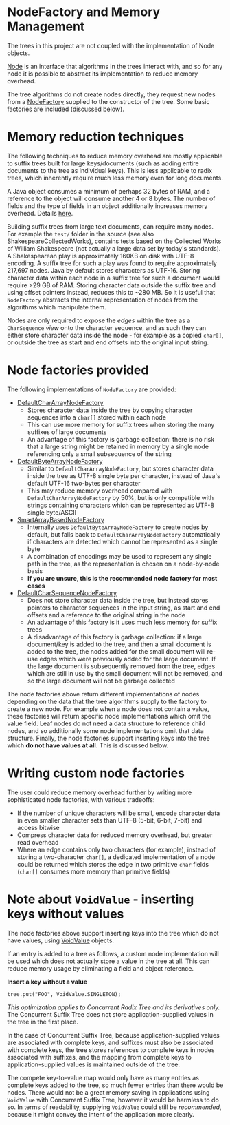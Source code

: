 # NodeFactory and Memory Management #

The trees in this project are not coupled with the implementation of Node objects.

[Node](http://htmlpreview.github.io/?http://raw.githubusercontent.com/npgall/concurrent-trees/master/documentation/javadoc/apidocs/com/googlecode/concurrenttrees/radix/node/Node.html) is an interface that algorithms in the trees interact with, and so for any node it is possible to abstract its implementation to reduce memory overhead.

The tree algorithms do not create nodes directly, they request new nodes from a [NodeFactory](http://htmlpreview.github.io/?http://raw.githubusercontent.com/npgall/concurrent-trees/master/documentation/javadoc/apidocs/com/googlecode/concurrenttrees/radix/node/NodeFactory.html) supplied to the constructor of the tree. Some basic factories are included (discussed below).



# Memory reduction techniques #

The following techniques to reduce memory overhead are mostly applicable to suffix trees built for large keys/documents (such as adding entire documents to the tree as individual keys). This is less applicable to radix trees, which inherently require much less memory even for long documents.

A Java object consumes a minimum of perhaps 32 bytes of RAM, and a reference to the object will consume another 4 or 8 bytes. The number of fields and the type of fields in an object additionally increases memory overhead. Details [here](http://www.codeinstructions.com/2008/12/java-objects-memory-structure.html).

Building suffix trees from large text documents, can require many nodes. For example the `test/` folder in the source (see also ShakespeareCollectedWorks), contains tests based on the Collected Works of William Shakespeare (not actually a large data set by today's standards). A Shakespearean play is approximately 160KB on disk with UTF-8 encoding. A suffix tree for such a play was found to require approximately 217,697 nodes. Java by default stores characters as UTF-16. Storing character data within each node in a suffix tree for such a document would require >29 GB of RAM. Storing character data outside the suffix tree and using offset pointers instead, reduces this to ~280 MB. So it is useful that `NodeFactory` abstracts the internal representation of nodes from the algorithms which manipulate them.

Nodes are only required to expose the _edges_ within the tree as a `CharSequence` _view_ onto the character sequence, and as such they can either store character data inside the node - for example as a copied `char[]`, or outside the tree as start and end offsets into the original input string.

# Node factories provided #

The following implementations of `NodeFactory` are provided:
  * [DefaultCharArrayNodeFactory](http://htmlpreview.github.io/?http://raw.githubusercontent.com/npgall/concurrent-trees/master/documentation/javadoc/apidocs/com/googlecode/concurrenttrees/radix/node/concrete/DefaultCharArrayNodeFactory.html)
    * Stores character data inside the tree by copying character sequences into a `char[]` stored within each node
    * This can use more memory for suffix trees when storing the many suffixes of large documents
    * An advantage of this factory is garbage collection: there is no risk that a large string might be retained in memory by a single node referencing only a small subsequence of the string
  * [DefaultByteArrayNodeFactory](http://htmlpreview.github.io/?http://raw.githubusercontent.com/npgall/concurrent-trees/master/documentation/javadoc/apidocs/com/googlecode/concurrenttrees/radix/node/concrete/DefaultByteArrayNodeFactory.html)
    * Similar to `DefaultCharArrayNodeFactory`, but stores character data inside the tree as UTF-8 single byte per character, instead of Java's default UTF-16 two-bytes per character
    * This may reduce memory overhead compared with `DefaultCharArrayNodeFactory` by 50%, but is only compatible with strings containing characters which can be represented as UTF-8 single byte/ASCII
  * [SmartArrayBasedNodeFactory](http://htmlpreview.github.io/?http://raw.githubusercontent.com/npgall/concurrent-trees/master/documentation/javadoc/apidocs/com/googlecode/concurrenttrees/radix/node/concrete/SmartArrayBasedNodeFactory.html)
    * Internally uses `DefaultByteArrayNodeFactory` to create nodes by default, but falls back to `DefaultCharArrayNodeFactory` automatically if characters are detected which cannot be represented as a single byte
    * A combination of encodings may be used to represent any single path in the tree, as the representation is chosen on a node-by-node basis
    * **If you are unsure, this is the recommended node factory for most cases**
  * [DefaultCharSequenceNodeFactory](http://htmlpreview.github.io/?http://raw.githubusercontent.com/npgall/concurrent-trees/master/documentation/javadoc/apidocs/com/googlecode/concurrenttrees/radix/node/concrete/DefaultCharSequenceNodeFactory.html)
    * Does not store character data inside the tree, but instead stores pointers to character sequences in the input string, as start and end offsets and a reference to the original string in the node
    * An advantage of this factory is it uses much less memory for suffix trees
    * A disadvantage of this factory is garbage collection: if a large document/key is added to the tree, and then a small document is added to the tree, the nodes added for the small document will re-use edges which were previously added for the large document. If the large document is subsequently removed from the tree, edges which are still in use by the small document will not be removed, and so the large document will not be garbage collected

The node factories above return different implementations of nodes depending on the data that the tree algorithms supply to the factory to create a new node. For example when a node does not contain a value, these factories will return specific node implementations which omit the value field. Leaf nodes do not need a data structure to reference child nodes, and so additionally some node implementations omit that data structure. Finally, the node factories support inserting keys into the tree which **do not have values at all**. This is discussed below.

# Writing custom node factories #

The user could reduce memory overhead further by writing more sophisticated node factories, with various tradeoffs:
  * If the number of unique characters will be small, encode character data in even smaller character sets than UTF-8 (5-bit, 6-bit, 7-bit) and access bitwise
  * Compress character data for reduced memory overhead, but greater read overhead
  * Where an edge contains only two characters (for example), instead of storing a two-character `char[]`, a dedicated implementation of a node could be returned which stores the edge in two primitive `char` fields (`char[]` consumes more memory than primitive fields)

# Note about `VoidValue` - inserting keys without values #

The node factories above support inserting keys into the tree which do not have values, using [VoidValue](http://htmlpreview.github.io/?http://raw.githubusercontent.com/npgall/concurrent-trees/master/documentation/javadoc/apidocs/com/googlecode/concurrenttrees/radix/node/concrete/voidvalue/VoidValue.html) objects.

If an entry is added to a tree as follows, a custom node implementation will be used which does not actually store a value in the tree at all. This can reduce memory usage by eliminating a field and object reference.

**Insert a key without a value**
```
tree.put("FOO", VoidValue.SINGLETON);
```

_This optimization applies to Concurrent Radix Tree and its derivatives only._ The Concurrent Suffix Tree does not store application-supplied values in the tree in the first place.

In the case of Concurrent Suffix Tree, because application-supplied values are associated with complete keys, and suffixes must also be associated with complete keys, the tree stores references to complete keys in nodes associated with suffixes, and the mapping from complete keys to application-supplied values is maintained outside of the tree.

The compete key-to-value map would only have as many entries as complete keys added to the tree, so much fewer entries than there would be nodes. There would not be a great memory saving in applications using `VoidValue` with Concurrent Suffix Tree, however it would be harmless to do so. In terms of readability, supplying `VoidValue` could still be _recommended_, because it might convey the intent of the application more clearly.
